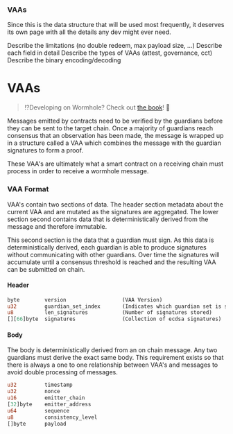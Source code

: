 
### VAAs

Since this is the data structure that will be used most frequently, it deserves its own page with all the details any dev might ever need.

Describe the limitations (no double redeem, max payload size, ...)
Describe each field in detail
Describe the types of VAAs (attest, governance, cct)
Describe the binary encoding/decoding

# VAAs

> :interrobang:Developing on Wormhole? Check out [the book](https://book.wormhole.com)! :book:

Messages emitted by contracts need to be verified by the guardians before they can be sent to the target chain. Once a majority of guardians reach consensus that an observation has been made, the message is wrapped up in a structure called a VAA which combines the message with the guardian signatures to form a proof.

These VAA's are ultimately what a smart contract on a receiving chain must process in order to receive a wormhole message.

### VAA Format

VAA's contain two sections of data. The header section metadata about the current VAA and are mutated as the signatures are aggregated. The lower section second contains data that is deterministically derived from the message and therefore immutable.

This second section is the data that a guardian must sign. As this data is deterministically derived, each guardian is able to produce signatures without communicating with other guardians. Over time the signatures will accumulate until a consensus threshold is reached and the resulting VAA can be submitted on chain.

#### Header

```rust
byte        version                  (VAA Version)
u32         guardian_set_index       (Indicates which guardian set is signing)
u8          len_signatures           (Number of signatures stored)
[][66]byte  signatures               (Collection of ecdsa signatures)
```

#### Body

The body is deterministically derived from an on chain message. Any two guardians must derive the exact same body. This requirement exists so that there is always a one to one relationship between VAA's and messages to avoid double processing of messages.

```rust
u32         timestamp
u32         nonce
u16         emitter_chain
[32]byte    emitter_address
u64         sequence
u8          consistency_level
[]byte      payload 
```
